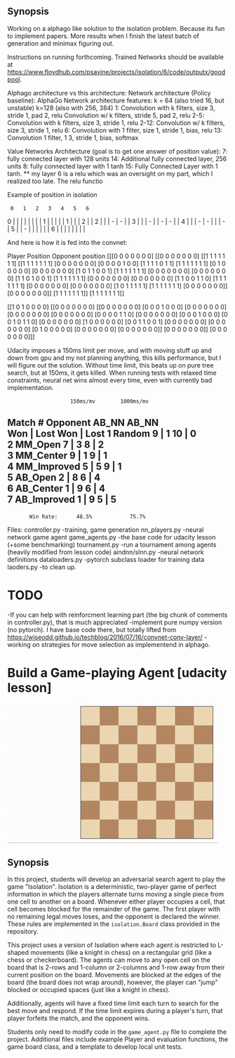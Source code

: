 

## Synopsis

Working on a alphago like solution to the isolation problem. Because its fun to implement papers. More results when I finish the latest batch of generation and 
minimax figuring out.

Instructions on running forthcoming. Trained Networks should be available at https://www.floydhub.com/psavine/projects/isolation/6/code/outputx/goodpool.

Alphago architecture vs this architecture:
         Network architecture (Policy baseline):                     AlphaGo Network architecture
features: k = 64 (also tried 16, but unstable)                         k=128 (also with 256, 384)
1:        Convolution with k filters, size 3, stride 1, pad 2, relu    Convolution w/ k filters, stride 5, pad 2, relu
2-5:      Convolution with k filters, size 3, stride 1, relu           2-12: Convolution w/ k filters, size 3, stride 1, relu
6: Convolution with 1 filter, size 1, stride 1, bias, relu             13: Convolution 1 filter, 1 3, stride 1, bias, softmax

Value Networks Architecture (goal is to get one answer of position value):
7: fully connected layer with 128 units                                14: Additional fully connected layer, 256 units
8: fully connected layer with 1 tanh                                   15: Fully Connected Layer with 1 tanh.
** my layer 6 is a relu which was an oversight on my part, which I realized too late. The relu functio

Example of position in isolation

     0   1   2   3   4   5   6
0  |   |   |   |   |   |   |   | 
1  |   |   |   |   | 1 |   |   | 
2  |   | 2 |   |   | - | - |   | 
3  |   |   | - |   | - | - |   | 
4  |   |   | - | - |   |   | - | 
5  |   | - |   |   |   |   |   | 
6  |   |   |   |   |   |   |   | 

And here is how it is fed into the convnet:

Player Position      Opponent position
[[[0 0 0 0 0 0 0]    [[0 0 0 0 0 0 0]  [[1 1 1 1 1 1 1]   [[1 1 1 1 1 1 1]
  [0 0 0 0 0 0 0]     [0 0 0 0 1 0 0]   [1 1 1 1 0 1 1]    [1 1 1 1 1 1 1]
  [0 1 0 0 0 0 0]     [0 0 0 0 0 0 0]   [1 0 1 1 0 0 1]    [1 1 1 1 1 1 1]
  [0 0 0 0 0 0 0]     [0 0 0 0 0 0 0]   [1 1 0 1 0 0 1]    [1 1 1 1 1 1 1]
  [0 0 0 0 0 0 0]     [0 0 0 0 0 0 0]   [1 1 0 0 1 1 0]    [1 1 1 1 1 1 1]
  [0 0 0 0 0 0 0]     [0 0 0 0 0 0 0]   [1 0 1 1 1 1 1]    [1 1 1 1 1 1 1]
  [0 0 0 0 0 0 0]]    [0 0 0 0 0 0 0]]  [1 1 1 1 1 1 1]]   [1 1 1 1 1 1 1]]

 [[1 0 1 0 0 0 0]    [[0 0 0 0 0 0 0]  [[0 0 0 0 0 0 0]
  [0 0 0 1 0 0 0]     [0 0 0 0 0 0 0]   [0 0 0 0 0 0 0]
  [0 0 0 0 0 0 0]     [0 0 0 0 1 1 0]   [0 0 0 0 0 0 0]
  [0 0 0 1 0 0 0]     [0 0 1 0 1 1 0]   [0 0 0 0 0 0 0]
  [1 0 0 0 0 0 0]     [0 0 1 1 0 0 1]   [0 0 0 0 0 0 0]
  [0 0 0 0 0 0 0]     [0 1 0 0 0 0 0]   [0 0 0 0 0 0 0]
  [0 0 0 0 0 0 0]]    [0 0 0 0 0 0 0]]  [0 0 0 0 0 0 0]]]


Udacity imposes a 150ms limit per move, and with moving stuff up and down from
gpu and my not planning anything, this kills performance, but I will figure out the solution. Without time limit, this beats up on pure tree search, but at 150ms, it gets killed. When running tests with relaxed time constraints, neural net wins almost every time, even with currently bad implementation.

                        150ms/mv        1000ms/mv
 Match #   Opponent       AB_NN          AB_NN  
                        Won | Lost      Won | Lost 
    1       Random       9  |   1       10  |   0  
    2       MM_Open      7  |   3        8  |   2  
    3      MM_Center     9  |   1        9  |   1  
    4     MM_Improved    5  |   5        9  |   1      
    5       AB_Open      2  |   8        6  |   4       
    6      AB_Center     1  |   9        6  |   4      
    7     AB_Improved    1  |   9        5  |   5      
--------------------------------------------------
           Win Rate:      48.5%            75.7%   


Files:
controller.py   -training, game generation
nn_players.py   -neural network game agent
game_agents.py  -the base code for udacity lesson (+some benchmarking)
tournament.py   -run a tournament among agents (heavily modified from lesson code)
aindnn/slnn.py  -neural network definitions
dataloaders.py  -pytorch subclass loader for training data
laoders.py      -to clean up.


# TODO

-If you can help with reinforcment learning part (the big chunk of comments in controller.py), that is much appreciated
-implement pure numpy version (no pytorch). I have base code there, but totally lifted from https://wiseodd.github.io/techblog/2016/07/16/convnet-conv-layer/
-working on strategies for move selection as implementend in alphago.


# Build a Game-playing Agent [udacity lesson]

![Example game of isolation](viz.gif)

## Synopsis

In this project, students will develop an adversarial search agent to play the game "Isolation".  Isolation is a deterministic, two-player game of perfect information in which the players alternate turns moving a single piece from one cell to another on a board.  Whenever either player occupies a cell, that cell becomes blocked for the remainder of the game.  The first player with no remaining legal moves loses, and the opponent is declared the winner.  These rules are implemented in the `isolation.Board` class provided in the repository. 

This project uses a version of Isolation where each agent is restricted to L-shaped movements (like a knight in chess) on a rectangular grid (like a chess or checkerboard).  The agents can move to any open cell on the board that is 2-rows and 1-column or 2-columns and 1-row away from their current position on the board. Movements are blocked at the edges of the board (the board does not wrap around), however, the player can "jump" blocked or occupied spaces (just like a knight in chess).

Additionally, agents will have a fixed time limit each turn to search for the best move and respond.  If the time limit expires during a player's turn, that player forfeits the match, and the opponent wins.

Students only need to modify code in the `game_agent.py` file to complete the project.  Additional files include example Player and evaluation functions, the game board class, and a template to develop local unit tests.  



